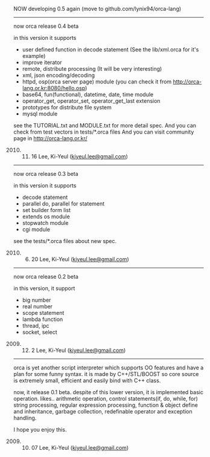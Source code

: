 
NOW developing 0.5 again (move to github.com/lynix94/orca-lang)

-----------------
now orca release 0.4 beta

in this version
it supports

* user defined function in decode statement 
  (See the lib/xml.orca for it's example)
* improve iterator
* remote, distribute processing (It will be very interesting)
* xml, json encoding/decoding
* httpd, osp(orca server page) module
  (you can check it from http://orca-lang.or.kr:8080/hello.osp)
* base64, fun(functional), datetime, date, time module
* operator_get, operator_set, operator_get_last extension
* prototypes for distribute file system
* mysql module

see the TUTORIAL.txt and MODULE.txt for more detail spec.
And you can check from test vectors in tests/*.orca files 
And you can visit community page in 
  http://orca-lang.or.kr/


2010. 11. 16
Lee, Ki-Yeul (kiyeul.lee@gmail.com)

----------------------------

now orca release 0.3 beta

in this version
it supports

* decode statement
* parallel do, parallel for statement
* set builder form list
* extends os module
* stopwatch module
* cgi module

see the tests/*.orca files about new spec.

2010. 6. 20
Lee, Ki-Yeul (kiyeul.lee@gmail.com)


-------------------------------

now orca release 0.2 beta

in this version, 
it support

* big number
* real number
* scope statement
* lambda function
* thread, ipc
* socket, select

2009. 12. 2
Lee, Ki-Yeul (kiyeul.lee@gmail.com)

-------------------------------

orca is yet another script interpreter which supports OO features and have a plan for some funny syntax. 
it is made by C++/STL/BOOST so core source is extremely small, efficient and easily bind with C++ class.

now, it release 0.1 beta. 
despite of this lower version, it is implemented basic operation.
likes.. arithmetic operation, control statements(if, do, while, for) 
string processing, regular expression processing, function & object define and inheritance,
garbage collection, redefinable operator and exception handling.

I hope you enjoy this. 

2009. 10. 07
Lee, Ki-Yeul (kiyeul.lee@gmail.com)


